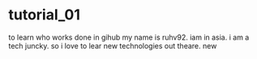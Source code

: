 # tutorial_01
to learn who works done in gihub 
my name is ruhv92. iam in asia. i am a tech juncky. 
so i love to lear new technologies out theare. new
